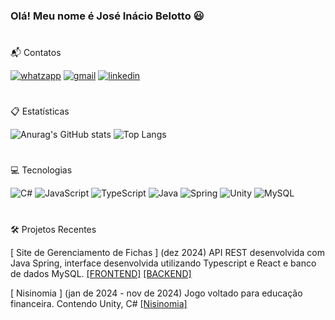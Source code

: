 ### Olá! Meu nome é José Inácio Belotto 😃

#


📬 Contatos

[![whatzapp](https://img.shields.io/badge/WhatsApp-25D366?style=for-the-badge&logo=whatsapp&logoColor=white)](https://api.whatsapp.com/send?phone=5551995060079)
[![gmail](https://img.shields.io/badge/Gmail-D14836?style=for-the-badge&logo=gmail&logoColor=white)](www.jibelotto@gmail.com)
    [![linkedin](https://img.shields.io/badge/LinkedIn-0077B5?style=for-the-badge&logo=linkedin&logoColor=white)](www.linkedin.com/in/joseibelotto)
#
📋 Estatísticas 

![Anurag's GitHub stats](https://github-readme-stats.vercel.app/api?username=joseinaciobelotto&show_icons=true&theme=merko )
![Top Langs](https://github-readme-stats.vercel.app/api/top-langs/?username=joseinaciobelotto&layout=compact&theme=merko)

#
💻 Tecnologias

![C#](https://img.shields.io/badge/C%23-239120?style=for-the-badge&logo=c-sharp&logoColor=marko)
![JavaScript](https://img.shields.io/badge/JavaScript-F7DF1E?style=for-the-badge&logo=javascript&logoColor=black)
![TypeScript](https://img.shields.io/badge/TypeScript-007ACC?style=for-the-badge&logo=typescript&logoColor=white)
![Java](https://img.shields.io/badge/Java-ED8B00?style=for-the-badge&logo=openjdk&logoColor=white)
![Spring](https://img.shields.io/badge/Spring-6DB33F?style=for-the-badge&logo=spring&logoColor=white)
![Unity](https://img.shields.io/badge/Unity-100000?style=for-the-badge&logo=unity&logoColor=white)
![MySQL](https://img.shields.io/badge/MySQL-005C84?style=for-the-badge&logo=mysql&logoColor=white)

#

🛠️ Projetos Recentes

 [ Site de Gerenciamento de Fichas ] 
 (dez 2024)
 API REST desenvolvida com Java Spring, interface
 desenvolvida utilizando Typescript e React e banco de
 dados MySQL.
[[FRONTEND]](https://github.com/joseinaciobelotto/ficha-typescript-react)
[[BACKEND]](https://github.com/joseinaciobelotto/ficha-java-spring)

[ Nisinomia ]
(jan de 2024 - nov de 2024)
 Jogo voltado para educação financeira.
 Contendo Unity, C#
 [[Nisinomia]](https://github.com/joseinaciobelotto/nisinomia_unity_csharp)

